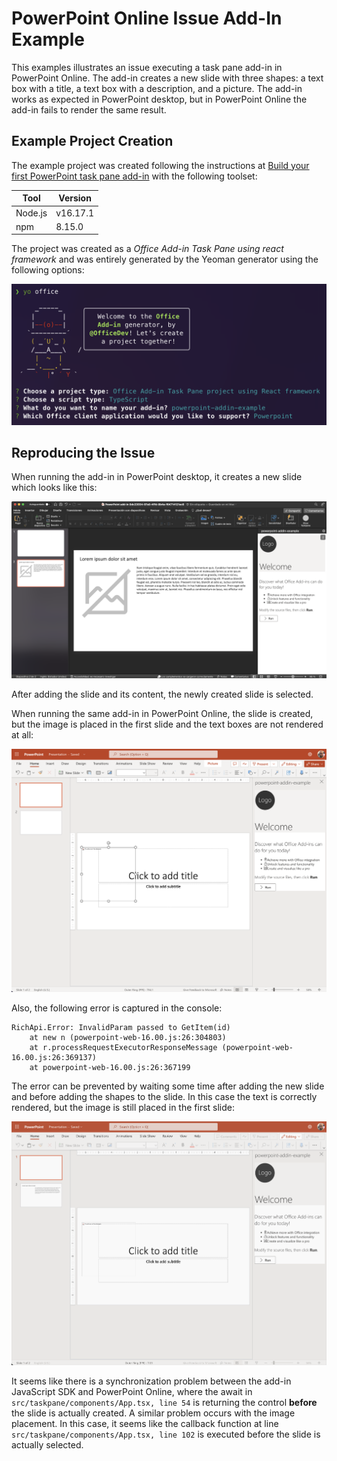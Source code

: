 # PowerPoint Online Issue Add-In Example

This examples illustrates an issue executing a task pane add-in in PowerPoint Online. The add-in creates a new slide with three shapes: a text box with a title, a text box with a description, and a picture. The add-in works as expected in PowerPoint desktop, but in PowerPoint Online the add-in fails to render the same result.

## Example Project Creation

The example project was created following the instructions at [Build your first PowerPoint task pane add-in](https://learn.microsoft.com/office/dev/add-ins/quickstarts/powerpoint-quickstart?tabs=yeomangenerator) with the following toolset:

| Tool | Version |
|--|--|
| Node.js | v16.17.1 |
| npm | 8.15.0 |

The project was created as a *Office Add-in Task Pane using react framework* and was entirely generated by the Yeoman generator using the following options:

![Project configuration](doc/configuration.png)

## Reproducing the Issue

When running the add-in in PowerPoint desktop, it creates a new slide which looks like this:

![PowerPoint desktop](doc/powerpoint_desktop.png)

After adding the slide and its content, the newly created slide is selected.

When running the same add-in in PowerPoint Online, the slide is created, but the image is placed in the first slide and the text boxes are not rendered at all:

![PowerPoint Online](doc/powerpoint_online_1.png)

Also, the following error is captured in the console:

```text
RichApi.Error: InvalidParam passed to GetItem(id)
    at new n (powerpoint-web-16.00.js:26:304803)
    at r.processRequestExecutorResponseMessage (powerpoint-web-16.00.js:26:369137)
    at powerpoint-web-16.00.js:26:367199
```

The error can be prevented by waiting some time after adding the new slide and before adding the shapes to the slide. In this case the text is correctly rendered, but the image is still placed in the first slide:

![PowerPoint Online](doc/powerpoint_online_2.png)

It seems like there is a synchronization problem between the add-in JavaScript SDK and PowerPoint Online, where the await in `src/taskpane/components/App.tsx, line 54` is returning the control **before** the slide is actually created. A similar problem occurs with the image placement. In this case, it seems like the callback function at line `src/taskpane/components/App.tsx, line 102` is executed before the slide is actually selected.

